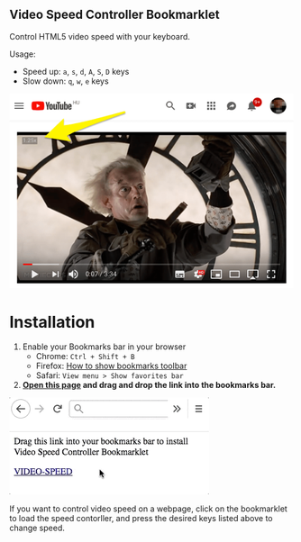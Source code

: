 Video Speed Controller Bookmarklet
----------------------------------

Control HTML5 video speed with your keyboard.

Usage:

- Speed up: `a`, `s`, `d`, `A`, `S`, `D` keys
- Slow down: `q`, `w`, `e` keys

![screenshot](screenshot.png)

Installation
============

1. Enable your Bookmarks bar in your browser
	- Chrome: `Ctrl + Shift + B`
	- Firefox: [How to show bookmarks toolbar](https://support.mozilla.org/en-US/kb/bookmarks-toolbar-display-favorite-websites) 
	- Safari: `View menu > Show favorites bar`
2. **[Open this page](https://hlorand.github.io/html5-video-speed-controller/) and drag and drop the link into the bookmarks bar.**

![install.gif](install.gif)

If you want to control video speed on a webpage, click on the bookmarklet to load the speed contorller, and press the desired keys listed above to change speed.
